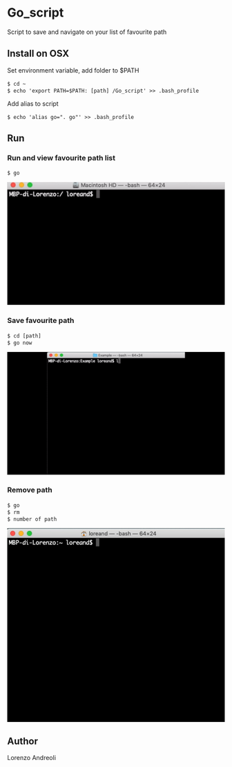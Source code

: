 # Go_script
Script to save and navigate on your list of favourite path

## Install on OSX
Set environment variable, add folder to $PATH
```
$ cd ~
$ echo 'export PATH=$PATH: [path] /Go_script' >> .bash_profile
```
Add alias to script
```
$ echo 'alias go=". go"' >> .bash_profile
```
## Run

### Run and view favourite path list
```
$ go
```
![](https://github.com/loreand95/Go_script/blob/master/images/go-move.gif)

### Save favourite path
```
$ cd [path]
$ go now
```
![](https://github.com/loreand95/Go_script/blob/master/images/go-save.gif)

### Remove path
```
$ go
$ rm
$ number of path
```
![](https://github.com/loreand95/Go_script/blob/master/images/go-remove.gif)

## Author
Lorenzo Andreoli
